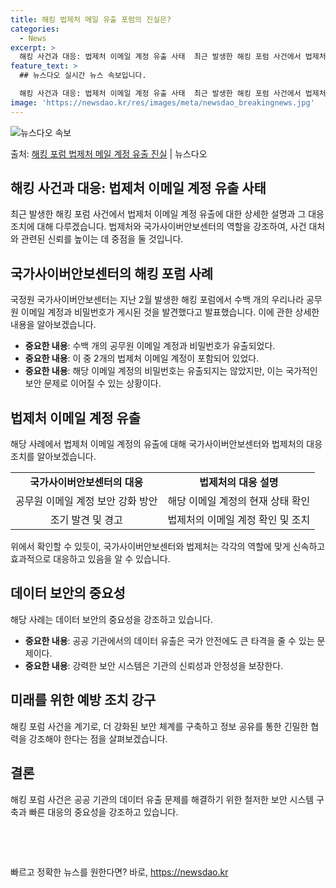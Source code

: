 ```yaml
---
title: 해킹 법제처 메일 유출 포럼의 진실은?
categories:
  - News
excerpt: >
  해킹 사건과 대응: 법제처 이메일 계정 유출 사태  최근 발생한 해킹 포럼 사건에서 법제처 이메일 계정 유출…
feature_text: >
  ## 뉴스다오 실시간 뉴스 속보입니다.

  해킹 사건과 대응: 법제처 이메일 계정 유출 사태  최근 발생한 해킹 포럼 사건에서 법제처 이메일 계정 유출…
image: 'https://newsdao.kr/res/images/meta/newsdao_breakingnews.jpg'
---
```


![뉴스다오 속보](https://newsdao.kr/res/images/meta/newsdao_breakingnews.jpg)

<p>출처: <a href="https://newsdao.kr/3996" rel="dofollow">해킹 포럼 법제처 메일 계정 유출 진실</a> | 뉴스다오</p>

<h2 data-ke-size="size26">해킹 사건과 대응: 법제처 이메일 계정 유출 사태</h2>
<p data-ke-size="size16">최근 발생한 해킹 포럼 사건에서 법제처 이메일 계정 유출에 대한 상세한 설명과 그 대응 조치에 대해 다루겠습니다. 법제처와 국가사이버안보센터의 역할을 강조하여, 사건 대처와 관련된 신뢰를 높이는 데 중점을 둘 것입니다.</p>

<h2 data-ke-size="size23">국가사이버안보센터의 해킹 포럼 사례</h2>
<p data-ke-size="size16">국정원 국가사이버안보센터는 지난 2월 발생한 해킹 포럼에서 수백 개의 우리나라 공무원 이메일 계정과 비밀번호가 게시된 것을 발견했다고 발표했습니다. 이에 관한 상세한 내용을 알아보겠습니다.</p>
<ul>
<li><b>중요한 내용</b>: 수백 개의 공무원 이메일 계정과 비밀번호가 유출되었다.</li>
<li><b>중요한 내용</b>: 이 중 2개의 법제처 이메일 계정이 포함되어 있었다.</li>
<li><b>중요한 내용</b>: 해당 이메일 계정의 비밀번호는 유출되지는 않았지만, 이는 국가적인 보안 문제로 이어질 수 있는 상황이다.</li>
</ul>

<h2 data-ke-size="size23">법제처 이메일 계정 유출</h2>
<p data-ke-size="size16">해당 사례에서 법제처 이메일 계정의 유출에 대해 국가사이버안보센터와 법제처의 대응 조치를 알아보겠습니다.</p>
<table>
<tbody>
<tr>
<td style="text-align: center; height: 17px;"><b>국가사이버안보센터의 대응</b></td>
<td style="text-align: center; height: 17px;"><b>법제처의 대응 설명</b></td>
</tr>
<tr>
<td style="text-align: center; height: 17px;">공무원 이메일 계정 보안 강화 방안</td>
<td style="text-align: center; height: 17px;">해당 이메일 계정의 현재 상태 확인</td>
</tr>
<tr>
<td style="text-align: center; height: 17px;">조기 발견 및 경고</td>
<td style="text-align: center; height: 17px;">법제처의 이메일 계정 확인 및 조치</td>
</tr>
</tbody>
</table>
<p data-ke-size="size16">위에서 확인할 수 있듯이, 국가사이버안보센터와 법제처는 각각의 역할에 맞게 신속하고 효과적으로 대응하고 있음을 알 수 있습니다.</p>

<h2 data-ke-size="size23">데이터 보안의 중요성</h2>
<p data-ke-size="size16">해당 사례는 데이터 보안의 중요성을 강조하고 있습니다.</p>
<ul>
<li><b>중요한 내용</b>: 공공 기관에서의 데이터 유출은 국가 안전에도 큰 타격을 줄 수 있는 문제이다.</li>
<li><b>중요한 내용</b>: 강력한 보안 시스템은 기관의 신뢰성과 안정성을 보장한다.</li>
</ul>

<h2 data-ke-size="size23">미래를 위한 예방 조치 강구</h2>
<p data-ke-size="size16">해킹 포럼 사건을 계기로, 더 강화된 보안 체계를 구축하고 정보 공유를 통한 긴밀한 협력을 강조해야 한다는 점을 살펴보겠습니다.</p>

<h2 data-ke-size="size23">결론</h2>
<p data-ke-size="size16">해킹 포럼 사건은 공공 기관의 데이터 유출 문제를 해결하기 위한 철저한 보안 시스템 구축과 빠른 대응의 중요성을 강조하고 있습니다.</p>
<p data-ke-size="size16">&nbsp;</p>
<p data-ke-size="size16">&nbsp;</p> 

빠르고 정확한 뉴스를 원한다면? 바로, <a href="https://newsdao.kr" rel="dofollow">https://newsdao.kr</a>



